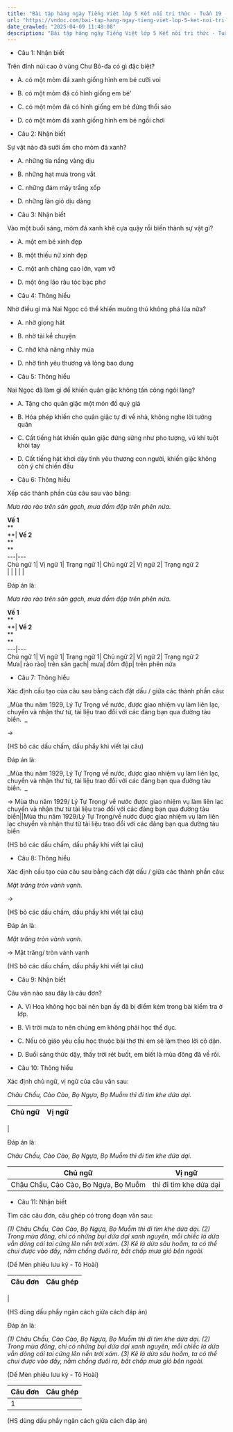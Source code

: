 ```yaml
---
title: "Bài tập hàng ngày Tiếng Việt lớp 5 Kết nối tri thức - Tuần 19 - Thứ 2 gồm các câu hỏi tổng hợp nội dung Đọc hiểu văn bản và Luyện từ và câu được học ở Tuần 19 trong chương trình Tiếng Việt lớp 5 Tập 2 Kết nối tri thức."
url: "https://vndoc.com/bai-tap-hang-ngay-tieng-viet-lop-5-ket-noi-tri-thuc-tuan-19-thu-2-333499"
date_crawled: "2025-04-09 11:48:08"
description: "Bài tập hàng ngày Tiếng Việt lớp 5 Kết nối tri thức - Tuần 19 - Thứ 2 gồm các câu hỏi tổng hợp nội dung Đọc hiểu văn bản và Luyện từ và câu được học ở Tuần 19 trong chương trình Tiếng Việt lớp 5 Tập 2 Kết nối tri thức."
---
```


* Câu 1:  Nhận biết

Trên đỉnh núi cao ở vùng Chư Bô-đa có gì đặc biệt?

  * A. có một mỏm đá xanh giống hình em bé cưỡi voi 
  * B. có một mỏm đá có hình giống em bé' 
  * C. có một mỏm đá có hình giống em bé đứng thổi sáo 
  * D. có một mỏm đá xanh giống hình em bé ngồi chơi 



* Câu 2:  Nhận biết

Sự vật nào đã sưởi ấm cho mỏm đá xanh?

  * A. những tia nắng vàng dịu 
  * B. những hạt mưa trong vắt 
  * C. những đám mây trắng xốp 
  * D. những làn gió dịu dàng 



* Câu 3:  Nhận biết

Vào một buổi sáng, mỏm đá xanh khẽ cựa quậy rồi biến thành sự vật gì?

  * A. một em bé xinh đẹp 
  * B. một thiếu nữ xinh đẹp 
  * C. một anh chàng cao lớn, vạm vỡ 
  * D. một ông lão râu tóc bạc phơ 



* Câu 4:  Thông hiểu

Nhờ điều gì mà Nai Ngọc có thể khiến muông thú không phá lúa nữa?

  * A. nhờ giọng hát 
  * B. nhờ tài kể chuyện 
  * C. nhờ khả năng nhảy múa 
  * D. nhờ tình yêu thương và lòng bao dung 



* Câu 5:  Thông hiểu

Nai Ngọc đã làm gì để khiến quân giặc không tấn công ngôi làng?

  * A. Tặng cho quân giặc một món đồ quý giá 
  * B. Hóa phép khiến cho quân giặc tự đi về nhà, không nghe lời tướng quân 
  * C. Cất tiếng hát khiến quân giặc đứng sững như pho tượng, vũ khí tuột khỏi tay 
  * D. Cất tiếng hát khơi dậy tình yêu thương con người, khiến giặc không còn ý chí chiến đấu 



* Câu 6:  Thông hiểu

Xếp các thành phần của câu sau vào bảng:

_Mưa rào rào trên sân gạch, mưa đồm độp trên phên nứa._

**Vế 1**  
**  
**| **Vế 2**  
**  
**  
---|---  
Chủ ngữ 1|  Vị ngữ 1| Trạng ngữ 1| Chủ ngữ 2| Vị ngữ 2| Trạng ngữ 2  
| | | | |   
  
Đáp án là:

_Mưa rào rào trên sân gạch, mưa đồm độp trên phên nứa._

**Vế 1**  
**  
**| **Vế 2**  
**  
**  
---|---  
Chủ ngữ 1|  Vị ngữ 1| Trạng ngữ 1| Chủ ngữ 2| Vị ngữ 2| Trạng ngữ 2  
Mưa| rào rào| trên sân gạch| mưa| đồm độp| trên phên nứa  
  
* Câu 7:  Thông hiểu

Xác định cấu tạo của câu sau bằng cách đặt dấu / giữa các thành phần câu:

_Mùa thu năm 1929, Lý Tự Trọng về nước, được giao nhiệm vụ làm liên lạc, chuyển và nhận thư từ, tài liệu trao đổi với các đảng bạn qua đường tàu biển.  _

→ 

(HS bỏ các dấu chấm, dấu phẩy khi viết lại câu)

Đáp án là:

_Mùa thu năm 1929, Lý Tự Trọng về nước, được giao nhiệm vụ làm liên lạc, chuyển và nhận thư từ, tài liệu trao đổi với các đảng bạn qua đường tàu biển.  _

→ Mùa thu năm 1929/ Lý Tự Trọng/ về nước được giao nhiệm vụ làm liên lạc chuyển và nhận thư từ tài liệu trao đổi với các đảng bạn qua đường tàu biển||Mùa thu năm 1929/Lý Tự Trọng/về nước được giao nhiệm vụ làm liên lạc chuyển và nhận thư từ tài liệu trao đổi với các đảng bạn qua đường tàu biển

(HS bỏ các dấu chấm, dấu phẩy khi viết lại câu)

* Câu 8:  Thông hiểu

Xác định cấu tạo của câu sau bằng cách đặt dấu / giữa các thành phần câu:

_Mặt trăng tròn vành vạnh._

→ 

(HS bỏ các dấu chấm, dấu phẩy khi viết lại câu)

Đáp án là:

_Mặt trăng tròn vành vạnh._

→ Mặt trăng/ tròn vành vạnh

(HS bỏ các dấu chấm, dấu phẩy khi viết lại câu)

* Câu 9:  Nhận biết

Câu văn nào sau đây là câu đơn?

  * A. Vì Hoa không học bài nên bạn ấy đã bị điểm kém trong bài kiểm tra ở lớp. 
  * B. Vì trời mưa to nên chúng em không phải học thể dục. 
  * C. Nếu cô giáo yêu cầu học thuộc bài thơ thì em sẽ làm theo lời cô dặn. 
  * D. Buổi sáng thức dậy, thấy trời rét buốt, em biết là mùa đông đã về rồi. 



* Câu 10:  Thông hiểu

Xác định chủ ngữ, vị ngữ của câu văn sau:

_Châu Chấu, Cào Cào, Bọ Ngựa, Bọ Muỗm thì đi tìm khe dứa dại._

**Chủ ngữ**| **Vị ngữ**  
---|---  
|   
  
Đáp án là:

_Châu Chấu, Cào Cào, Bọ Ngựa, Bọ Muỗm thì đi tìm khe dứa dại._

**Chủ ngữ**| **Vị ngữ**  
---|---  
Châu Chấu, Cào Cào, Bọ Ngựa, Bọ Muỗm| thì đi tìm khe dứa dại||thì đi tìm khe dứa dại.  
  
* Câu 11:  Nhận biết

Tìm các câu đơn, câu ghép có trong đoạn văn sau:

_(1) Châu Chấu, Cào Cào, Bọ Ngựa, Bọ Muỗm thì đi tìm khe dứa dại. (2) Trong mùa đông, chỉ có những bụi dứa dại xanh nguyên, mỗi chiếc lá dứa vẫn dỏng cái tai cứng lên nền trời xám. (3) Kẽ lá dứa sâu hoắm, ta có thể chui được vào đấy, nằm chổng đuôi ra, bất chấp mưa gió bên ngoài._

(Dế Mèn phiêu lưu ký - Tô Hoài)

**Câu đơn**| **Câu ghép**  
---|---  
|   
  
(HS dùng dấu phẩy ngăn cách giữa cách đáp án)

Đáp án là:

_(1) Châu Chấu, Cào Cào, Bọ Ngựa, Bọ Muỗm thì đi tìm khe dứa dại. (2) Trong mùa đông, chỉ có những bụi dứa dại xanh nguyên, mỗi chiếc lá dứa vẫn dỏng cái tai cứng lên nền trời xám. (3) Kẽ lá dứa sâu hoắm, ta có thể chui được vào đấy, nằm chổng đuôi ra, bất chấp mưa gió bên ngoài._

(Dế Mèn phiêu lưu ký - Tô Hoài)

**Câu đơn**| **Câu ghép**  
---|---  
1||(1)| 2,3||(2),(3)  
  
(HS dùng dấu phẩy ngăn cách giữa cách đáp án)
